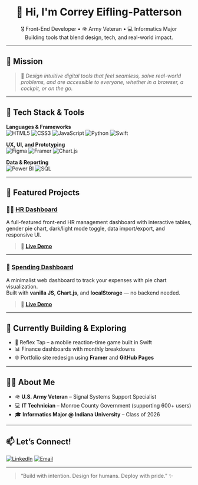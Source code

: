<h1 align="center">👋 Hi, I'm Correy Eifling-Patterson</h1>

<p align="center">
  🎖 Front-End Developer • 🪖 Army Veteran • 💻 Informatics Major  
  <br>
  Building tools that blend design, tech, and real-world impact.
</p>

---

## 🎯 Mission

> 🎨 *Design intuitive digital tools that feel seamless, solve real-world problems, and are accessible to everyone, whether in a browser, a cockpit, or on the go.*

---

## 🚀 Tech Stack & Tools

**Languages & Frameworks**  
![HTML5](https://img.shields.io/badge/-HTML5-E34F26?style=for-the-badge&logo=html5&logoColor=white)
![CSS3](https://img.shields.io/badge/-CSS3-1572B6?style=for-the-badge&logo=css3&logoColor=white)
![JavaScript](https://img.shields.io/badge/-JavaScript-F7DF1E?style=for-the-badge&logo=javascript&logoColor=black)
![Python](https://img.shields.io/badge/-Python-3776AB?style=for-the-badge&logo=python&logoColor=white)
![Swift](https://img.shields.io/badge/-Swift-FA7343?style=for-the-badge&logo=swift&logoColor=white)

**UX, UI, and Prototyping**  
![Figma](https://img.shields.io/badge/-Figma-F24E1E?style=for-the-badge&logo=figma&logoColor=white)
![Framer](https://img.shields.io/badge/-Framer-0055FF?style=for-the-badge&logo=framer&logoColor=white)
![Chart.js](https://img.shields.io/badge/-Chart.js-FF6384?style=for-the-badge&logo=chartdotjs&logoColor=white)

**Data & Reporting**  
![Power BI](https://img.shields.io/badge/-Power_BI-F2C811?style=for-the-badge&logo=powerbi&logoColor=black)
![SQL](https://img.shields.io/badge/-SQL-4479A1?style=for-the-badge&logo=mysql&logoColor=white)

---

## 📌 Featured Projects

### 🧑‍💼 [HR Dashboard](https://github.com/ceifling98/HR-Dashboard)
A full-featured front-end HR management dashboard with interactive tables, gender pie chart, dark/light mode toggle, data import/export, and responsive UI.

> 🔗 **[Live Demo](https://ceifling98.github.io/HR-Dashboard/)**

---

### 💸 [Spending Dashboard](https://github.com/ceifling98/spending-dashboard)
A minimalist web dashboard to track your expenses with pie chart visualization.  
Built with **vanilla JS**, **Chart.js**, and **localStorage** — no backend needed.

> 🔗 **[Live Demo](https://ceifling98.github.io/spending-dashboard/)**

---

## 🧠 Currently Building & Exploring

- 📱 Reflex Tap – a mobile reaction-time game built in Swift
- 📊 Finance dashboards with monthly breakdowns
- 🌐 Portfolio site redesign using **Framer** and **GitHub Pages**

---

## 🙋‍♂️ About Me

- 🪖 **U.S. Army Veteran** – Signal Systems Support Specialist  
- 💻 **IT Technician** – Monroe County Government (supporting 600+ users)  
- 🎓 **Informatics Major @ Indiana University** – Class of 2026

---

## 📫 Let’s Connect!

[![LinkedIn](https://img.shields.io/badge/LinkedIn-blue?style=for-the-badge&logo=linkedin&logoColor=white)](https://www.linkedin.com/in/eifling-patterson/)
[![Email](https://img.shields.io/badge/Email-grey?style=for-the-badge&logo=gmail&logoColor=white)](mailto:ceifling98@gmail.com) 


---

> “Build with intention. Design for humans. Deploy with pride.” ✨



